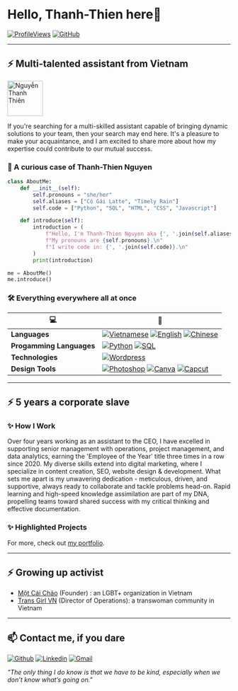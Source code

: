 # Hello, Thanh-Thien here👋

[![ProfileViews](https://komarev.com/ghpvc/?username=cogailatte&label=Profile%20views&color=594560&style=flat)](https://komarev.com/ghpvc/?username=cogailatte)
[![GitHub](https://img.shields.io/github/followers/cogailatte?label=follow&style=social)](https://github.com/cogailatte)

---

## ⚡ Multi-talented assistant from Vietnam

<img src="https://thanhthiennguyen.com/wp-content/uploads/2024/04/thanh-thien-avatar-1-1.jpg.webp" align="center" width="80px"  alt="Nguyễn Thanh Thiên">

<p>If you're searching for a multi-skilled assistant capable of bringing dynamic solutions to your team, then your search may end here. It's a pleasure to make your acquaintance, and I am excited to share more about how my expertise could contribute to our mutual success. </p>

### 🌟 A curious case of Thanh-Thien Nguyen

``` python
class AboutMe:
    def __init__(self):
        self.pronouns = "she/her"
        self.aliases = ["Cô Gái Latte", "Timely Rain"]
        self.code = ["Python", "SQL", "HTML", "CSS", "Javascript"]

    def introduce(self):
        introduction = (
            f"Hello, I'm Thanh-Thien Nguyen aka {', '.join(self.aliases)}. \n "
            f"My pronouns are {self.pronouns}.\n"
            f"I write code in: {', '.join(self.code)}.\n"
        )
        print(introduction)

me = AboutMe()
me.introduce()

```

### 🛠 Everything everywhere all at once

| 💻 | 🚀 |
| - | - |
| **Languages** | [![Vietnamese](https://img.shields.io/static/v1?label=&message=Vietnamese&color=594560)](#) [![English](https://img.shields.io/static/v1?label=&message=English&color=594560)](#) [![Chinese](https://img.shields.io/static/v1?label=&message=Chinese&color=594560)](#) |
| **Progamming Languages**  | [![Python](https://img.shields.io/static/v1?label=&message=Python&color=594560&logo=Python&logoColor=FFFFFF)](#) [![SQL](https://img.shields.io/static/v1?label=&message=SQL&color=594560)](#) |
| **Technologies** | [![Wordpress](https://img.shields.io/static/v1?label=&message=Wordpress&color=594560&logo=Wordpress&logoColor=FFFFFF)](#) |
| **Design Tools** | [![Photoshop](https://img.shields.io/static/v1?label=&message=Photoshop&color=594560&logo=AdobePhotoshop&logoColor=FFFFFF)](#) [![Canva](https://img.shields.io/static/v1?label=&message=Canva&color=594560&logo=Canva&logoColor=FFFFFF)](#) [![Capcut](https://img.shields.io/static/v1?label=&message=Capcut&color=594560)](#) |

---

## ⚡ 5 years a corporate slave

### ✨ How I Work
Over four years working as an assistant to the CEO, I have excelled in supporting senior management with operations, project management, and data analytics, earning the 'Employee of the Year' title three times in a row since 2020. My diverse skills extend into digital marketing, where I specialize in content creation, SEO, website design & development. What sets me apart is my unwavering dedication - meticulous, driven, and supportive, always ready to collaborate and tackle problems head-on. Rapid learning and high-speed knowledge assimilation are part of my DNA, propelling teams toward shared success with my critical thinking and effective documentation.

### ✨ Highlighted Projects
For more, check out [my portfolio](https://thanhthiennguyen.com/portfolio).

---

## ⚡ Growing up activist
- [Một Cái Chảo](https://motcaichao.com) (Founder) : an LGBT+ organization in Vietnam
- [Trans Girl VN](https://motcaichao.com) (Director of Operations): a transwoman community in Vietnam

---

## 📫 Contact me, if you dare

[![Github](https://img.shields.io/badge/-Github-000?style=flat&logo=Github&logoColor=white)](https://github.com/cogailatte)
[![Linkedin](https://img.shields.io/badge/-LinkedIn-blue?style=flat&logo=Linkedin&logoColor=white)](https://www.linkedin.com/in/nguyenthanhthien/)
[![Gmail](https://img.shields.io/badge/-Gmail-c14438?style=flat&logo=Gmail&logoColor=white)](mailto:thiennt.1997@gmail.com)

*"The only thing I do know is that we have to be kind, especially when we don’t know what’s going on."*
